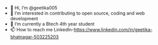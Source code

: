 - 👋 Hi, I’m @geetika005
- 👀 I’m interested in contributing to open source, coding and web development
- 🌱 I’m currently a Btech 4th year student
- 📫 How to reach me LinkedIn-https://www.linkedin.com/in/geetika-bhatnagar-503225203

<!---
geetika005/geetika005 is a ✨ special ✨ repository because its `README.md` (this file) appears on your GitHub profile.
You can click the Preview link to take a look at your changes.
--->
